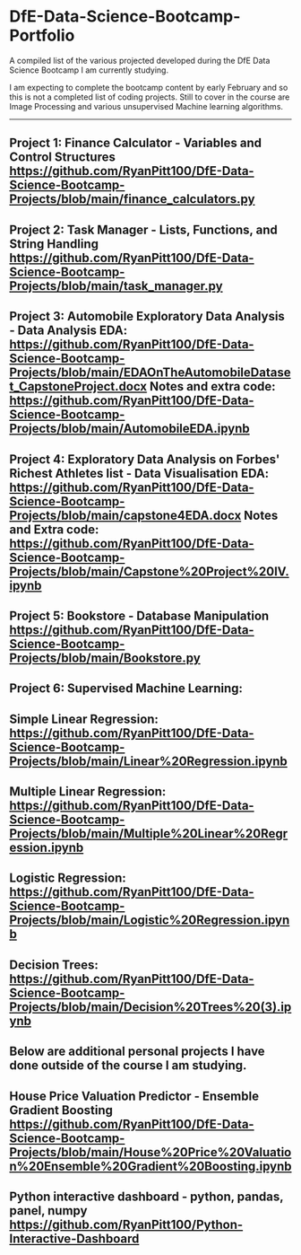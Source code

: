# DfE-Data-Science-Bootcamp-Portfolio
A compiled list of the various projected developed during the DfE Data Science Bootcamp I am currently studying.

I am expecting to complete the bootcamp content by early February and so this is not a completed list of coding projects. Still to cover in the course are Image Processing and various unsupervised Machine learning algorithms. 

----
Project 1: Finance Calculator -  Variables and Control Structures
https://github.com/RyanPitt100/DfE-Data-Science-Bootcamp-Projects/blob/main/finance_calculators.py
----
Project 2: Task Manager - Lists, Functions, and String Handling
https://github.com/RyanPitt100/DfE-Data-Science-Bootcamp-Projects/blob/main/task_manager.py
----
Project 3: Automobile Exploratory Data Analysis - Data Analysis
EDA:
https://github.com/RyanPitt100/DfE-Data-Science-Bootcamp-Projects/blob/main/EDAOnTheAutomobileDataset_CapstoneProject.docx
Notes and extra code: 
https://github.com/RyanPitt100/DfE-Data-Science-Bootcamp-Projects/blob/main/AutomobileEDA.ipynb
----
Project 4: Exploratory Data Analysis on Forbes' Richest Athletes list - Data Visualisation
EDA: 
https://github.com/RyanPitt100/DfE-Data-Science-Bootcamp-Projects/blob/main/capstone4EDA.docx
Notes and Extra code: 
https://github.com/RyanPitt100/DfE-Data-Science-Bootcamp-Projects/blob/main/Capstone%20Project%20IV.ipynb
----
Project 5: Bookstore - Database Manipulation
https://github.com/RyanPitt100/DfE-Data-Science-Bootcamp-Projects/blob/main/Bookstore.py
----
Project 6: Supervised Machine Learning: 
----
Simple Linear Regression:
https://github.com/RyanPitt100/DfE-Data-Science-Bootcamp-Projects/blob/main/Linear%20Regression.ipynb
----
Multiple Linear Regression: 
https://github.com/RyanPitt100/DfE-Data-Science-Bootcamp-Projects/blob/main/Multiple%20Linear%20Regression.ipynb
----
Logistic Regression: 
https://github.com/RyanPitt100/DfE-Data-Science-Bootcamp-Projects/blob/main/Logistic%20Regression.ipynb
----
Decision Trees: 
https://github.com/RyanPitt100/DfE-Data-Science-Bootcamp-Projects/blob/main/Decision%20Trees%20(3).ipynb
----

Below are additional personal projects I have done outside of the course I am studying.
----
House Price Valuation Predictor - Ensemble Gradient Boosting
https://github.com/RyanPitt100/DfE-Data-Science-Bootcamp-Projects/blob/main/House%20Price%20Valuation%20Ensemble%20Gradient%20Boosting.ipynb
----
Python interactive dashboard - python, pandas, panel, numpy
https://github.com/RyanPitt100/Python-Interactive-Dashboard
----
